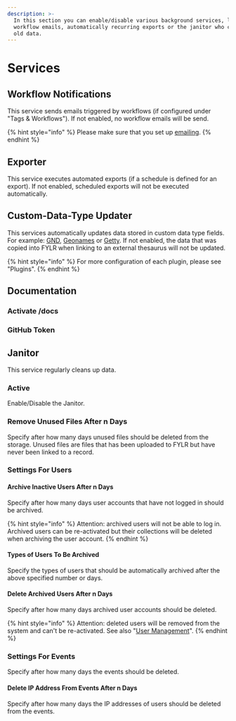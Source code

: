 ```yaml
---
description: >-
  In this section you can enable/disable various background services, like
  workflow emails, automatically recurring exports or the janitor who cleans up
  old data.
---
```


# Services

## Workflow Notifications

This service sends emails triggered by workflows (if configured under "Tags & Workflows"). If not enabled, no workflow emails will be send.

{% hint style="info" %}
Please make sure that you set up [emailing](email.md).
{% endhint %}



## Exporter

This service executes automated exports (if a schedule is defined for an export). If not enabled, scheduled exports will not be executed automatically.



## Custom-Data-Type Updater

This services automatically updates data stored in custom data type fields. For example: [GND](https://github.com/programmfabrik/easydb-custom-data-type-gnd), [Geonames](https://github.com/programmfabrik/easydb-custom-data-type-geonames) or [Getty](https://github.com/programmfabrik/easydb-custom-data-type-getty). If not enabled, the data that was copied into FYLR when linking to an external thesaurus will not be updated.

{% hint style="info" %}
For more configuration of each plugin, please see "Plugins".
{% endhint %}



## Documentation

### Activate /docs



### GitHub Token





## Janitor

This service regularly cleans up data.

### Active

Enable/Disable the Janitor.

### Remove Unused Files After n Days

Specify after how many days unused files should be deleted from the storage. Unused files are files that has been uploaded to FYLR but have never been linked to a record.

### Settings For Users

#### Archive Inactive Users After n Days

Specify after how many days user accounts that have not logged in should be archived.

{% hint style="info" %}
Attention: archived users will not be able to log in. Archived users can be re-activated but their collections will be deleted when archiving the user account.
{% endhint %}

#### Types of Users To Be Archived

Specify the types of users that should be automatically archived after the above specified number or days.

#### Delete Archived Users After n Days

Specify after how many days archived user accounts should be deleted.

{% hint style="info" %}
Attention: deleted users will be removed from the system and can't be re-activated. See also "[User Management](user-management.md)".
{% endhint %}



### Settings For Events

Specify after how many days the events should be deleted.

#### Delete IP Address From Events After n Days

Specify after how many days the IP addresses of users should be deleted from the events.



